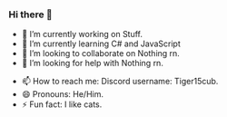 ### Hi there 👋

- 🔭 I’m currently working on Stuff.
- 🌱 I’m currently learning C# and JavaScript
- 👯 I’m looking to collaborate on Nothing rn.
- 🤔 I’m looking for help with Nothing rn.
<!--- 💬 Ask me about C#.-->
- 📫 How to reach me: Discord username: Tiger15cub.
- 😄 Pronouns: He/Him.
- ⚡ Fun fact: I like cats.

<!--
**katopiler/katopiler** is a ✨ _special_ ✨ repository because its `README.md` (this file) appears on your GitHub profile.

Here are some ideas to get you started:

- 🔭 I’m currently working on ...
- 🌱 I’m currently learning ...
- 👯 I’m looking to collaborate on ...
- 🤔 I’m looking for help with ...
- 💬 Ask me about ...
- 📫 How to reach me: ...
- 😄 Pronouns: ...
- ⚡ Fun fact: ...
-->
